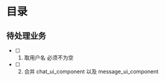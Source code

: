 目录
======================

## 待处理业务

- [ ] 
    1. 取用户名 必须不为空
- [ ] 
    2. 合并 chat_ui_component 以及 message_ui_component